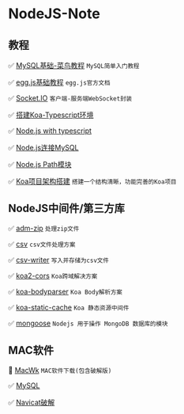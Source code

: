 # NodeJS-Note

## 教程

✅ [MySQL基础-菜鸟教程](https://www.runoob.com/mysql/mysql-tutorial.html) `MySQL简单入门教程`

✅ [egg.js基础教程](https://www.eggjs.org/zh-CN/basics) `egg.js官方文档`

✅ [Socket.IO](https://socket.io/) `客户端-服务端WebSocket封装`

✅ [搭建Koa-Typescript环境](https://juejin.cn/post/6864109129967861773)

✅ [Node.js with typescript](https://nodejs.dev/learn/nodejs-with-typescript)

✅ [Node.js连接MySQL](https://www.runoob.com/nodejs/nodejs-mysql.html)

✅ [Node.js Path模块](https://www.runoob.com/nodejs/nodejs-path-module.html)

✅ [Koa项目架构搭建](https://juejin.cn/post/6844903855772303367#heading-16) `搭建一个结构清晰，功能完善的Koa项目`

## NodeJS中间件/第三方库

✅ [adm-zip](https://github.com/cthackers/adm-zip) `处理zip文件`

✅ [csv](https://csv.js.org/project/getting-started/) `csv文件处理方案`

✅ [csv-writer](https://github.com/ryu1kn/csv-writer) `写入并存储为csv文件`

✅ [koa2-cors](https://github.com/zadzbw/koa2-cors) `Koa跨域解决方案`

✅ [koa-bodyparser](https://github.com/koajs/bodyparser) `Koa Body解析方案`

✅ [koa-static-cache](https://github.com/koajs/static-cache) `Koa 静态资源中间件`

✅ [mongoose](https://github.com/Automattic/mongoose) `Nodejs 用于操作 MongoDB 数据库的模块`

## MAC软件

🔆 [MacWk](https://macwk.com/soft/all/p1) `MAC软件下载(包含破解版)`

✅ [MySQL](https://dev.mysql.com/downloads/mysql/)

✅ [Navicat破解](https://macwk.com/soft/navicat-premium)

